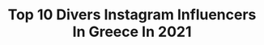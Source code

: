 ---
title: Top 10 Divers Instagram Influencers In Greece In 2021
description: >-
  Find top divers Instagram influencers in Greece in 2021. Most popular hashtags: #portrait #summer #greece #fashion.
platform: Instagram
hits: 20
text_top: Analyze the most popular Instagram profiles on inBeat.
text_bottom: Our database holds 20 Instagram influencers like this in Greece for you to contact.
profiles:
  - username: "zissis_live"
    fullname: >-
      Zissis Tsoubos
    bio: >-
      Concert photographer and stage diver from Athens Greece For booking DM me. ** find more of my photos at @zissistsoubos **
    location: "Greece"
    followers: 7644
    engagement: 1671
    commentsToLikes: 0.003122
    id: ckaoqu2j0kee50i78h7m08yya
    verified: false
    hashtags: "#pocket, #noizproductions, #thehub, #mikroskleftis"
  - username: "irini.bountouki"
    fullname: >-
      Irini Bountouki
    bio: >-
      #modelstalk Leader in @womentors_gr Inspiration speaker 1st 🇬🇷 plus size model since 2015 MA🇬🇷 @nolimitsmodelsagency 🇨🇳 🇹🇷
    location: "Greece"
    followers: 6930
    engagement: 673
    commentsToLikes: 0.042947
    id: ck8tdaxxn2m8e0j78hqhiq9ad
    verified: false
    hashtags: "#womentors, #greekplussizemodel, #plussizemodel, #nolimits"
  - username: "rittervonzalewski"
    fullname: >-
      Maciej
    bio: >-
      33yo, 5'10" #London based recovering cheesecake addict. @carolinalemkeberlin (use MACIEJ for €10 off)
    location: "Greece"
    followers: 14724
    engagement: 875
    commentsToLikes: 0.026095
    id: ck14low7avr1z0i19q9p4i0b2
    verified: false
    hashtags: "#beard, #gay, #exploring, #swimwear"
  - username: "terpsichorree"
    fullname: >-
      Adam Khalil
    bio: >-
      <<𝖍𝖊𝖗𝖊 𝖋𝖔𝖗 𝖙𝖍𝖊 𝖌𝖑𝖆𝖒>> Luxury 007 Runnin: @simantoura Model: @fifteenminutes.agency Email: adamkhalil435@gmail.com 📍Athens,Greece
    location: "Greece"
    followers: 18623
    engagement: 1964
    commentsToLikes: 0.023026
    id: ck5carkmydzre0i115u2g0mg8
    verified: false
    hashtags: "#lgbtq, #film, #fashion, #clubkid"
  - username: "myrtoalikaki_official"
    fullname: >-
      Myrto Alikaki  Actress
    bio: >-
      L' amour est a reinventer
    location: "Greece"
    followers: 90354
    engagement: 334
    commentsToLikes: 0.007596
    id: ck15pga7xxq9h0i19oko6qpcg
    verified: false
    hashtags: "#actorslife, #crete, #holidays, #portrait"
  - username: "evridikiofficial"
    fullname: >-
      Evridiki
    bio: >-
      I love to love ❣️
    location: "Greece"
    followers: 62482
    engagement: 127
    commentsToLikes: 0.009036
    id: ck5c65cka4r4q0i11ovkq59u8
    verified: false
    hashtags: "#evridiki, #messinia, #evridikiofficial, #summertime"
  - username: "raiden_division"
    fullname: >-
      raiden
    bio: >-
      owner at raiden tattoo division studio
    location: "Greece"
    followers: 28049
    engagement: 288
    commentsToLikes: 0.014429
    id: ck8t6mp11e5fj0j78o0kxzrvg
    verified: false
    hashtags: "#tattooartist, #summervibes, #inkedgirls, #portrait"
  - username: "tiwalowla"
    fullname: >-
      Tiwalola | Confidence Coach
    bio: >-
      Coach▫️Speaker▫️Podcast Host 👑Helping women be confident! 💥Founder of @confidentandkillingit 🎙Podcast out now! Click to listen ⬇️
    location: "Greece"
    followers: 10733
    engagement: 1100
    commentsToLikes: 0.055892
    id: ck5zvth7p4vo90i14cajdweci
    verified: false
    hashtags: "#endpolicebrutality, #confidentandkillingit, #confidencetips, #endsars"
  - username: "akamatra"
    fullname: >-
      Akamatra | Blogger Crafter Mom
    bio: >-
      Always making something Crochet | Knit | Crafts | Books @book.arw Vegetarian recipes Biochemist PhD living chemical-free Gentle parenting
    location: "Greece"
    followers: 16070
    engagement: 222
    commentsToLikes: 0.098488
    id: ckf5wdp51rq420j237g3mwu7j
    verified: false
    hashtags: "#craftblogger, #bibliophile, #bookishfeature, #bookishlove"
  - username: "redbullgre"
    fullname: >-
      Red Bull Greece
    bio: >-
      #givesyouwings Your 24/7 🇬🇷 content🤘 Βρες το κουτάκι & πάρε μέρος στο Red Bull Pit Stop Challenge εδώ! 🏎💨⤵️
    location: "Greece"
    followers: 24979
    engagement: 243
    commentsToLikes: 0.009124
    id: ck0w25rl9mqtl0i190f0bp77c
    verified: true
    hashtags: "#sundayfunday, #motorsports, #summerontheway, #wakeboarding"
---
